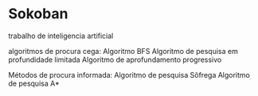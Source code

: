 # Sokoban
trabalho de inteligencia artificial  

algoritmos de procura cega: 
Algoritmo BFS Algoritmo de pesquisa em profundidade limitada
Algoritmo de aprofundamento progressivo

Métodos de procura informada:
Algoritmo de pesquisa Sôfrega
Algoritmo de pesquisa A*
